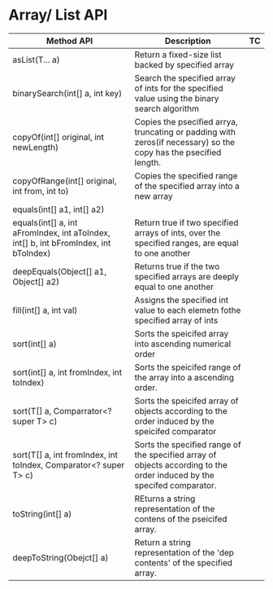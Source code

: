 # Array/ List API

| Method API                                                                             | Description                                                                                                            | TC |
| -------------------------------------------------------------------------------------- | ---------------------------------------------------------------------------------------------------------------------- | -- |
| asList(T... a)                                                                         | Return a fixed-size list backed by specified array                                                                     |    |
| binarySearch(int\[] a, int key)                                                        | Search the specified array of ints for the specified value using the binary search algorithm                           |    |
| copyOf(int\[] original, int newLength)                                                 | Copies the psecified arrya, truncating or padding with zeros(if necessary) so the copy has the psecified length.       |    |
| copyOfRange(int\[] original, int from, int to)                                         | Copies the specified range of the specified array into a new array                                                     |    |
| equals(int\[] a1, int\[] a2)                                                           |                                                                                                                        |    |
| equals(int\[] a, int aFromIndex, int aToIndex, int\[] b, int bFromIndex, int bToIndex) | Return true if two specified arrays of ints, over the specified ranges, are equal to one another                       |    |
| deepEquals(Object\[] a1, Object\[] a2)                                                 | Returns true if the two specified arrays are deeply equal to one another                                               |    |
| fill(int\[] a, int val)                                                                | Assigns the specified int value to each elemetn fothe specified array of ints                                          |    |
| sort(int\[] a)                                                                         | Sorts the speicifed array into ascending numerical order                                                               |    |
| sort(int\[] a, int fromIndex, int toIndex)                                             | Sorts the speicifed range of the array into a ascending order.                                                         |    |
| sort(T\[] a, Comparrator\<? super T> c)                                                | Sorts the speicifed array of objects according to the order induced by the speicifed comparator                        |    |
| sort(T\[] a, int fromIndex, int toIndex, Comparator\<? super T> c)                     | Sorts the specified range of the specified array of objects according to the order induced by the specifed comparator. |    |
| toString(int\[] a)                                                                     | REturns a string representation of the contens of the pseicifed array.                                                 |    |
| deepToString(Obejct\[] a)                                                              | Return a string representation of the 'dep contents' of the specified array.                                           |    |
